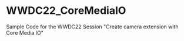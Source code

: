 # WWDC22_CoreMediaIO
Sample Code for the WWDC22 Session "Create camera extension with Core Media IO"
